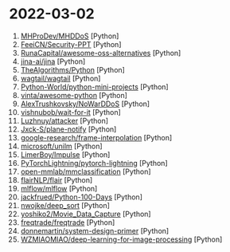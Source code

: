 # 2022-03-02

1. [MHProDev/MHDDoS](https://github.com/MHProDev/MHDDoS "Best DDoS Attack Script Python3, Cyber Attack With 40 Methods") [Python]
2. [FeeiCN/Security-PPT](https://github.com/FeeiCN/Security-PPT "大安全各领域各公司各会议分享的PPT") [Python]
3. [RunaCapital/awesome-oss-alternatives](https://github.com/RunaCapital/awesome-oss-alternatives "Awesome list of open-source startup alternatives to well-known SaaS products 🚀") [Python]
4. [jina-ai/jina](https://github.com/jina-ai/jina "Cloud-native neural search framework for 𝙖𝙣𝙮 kind of data") [Python]
5. [TheAlgorithms/Python](https://github.com/TheAlgorithms/Python "All Algorithms implemented in Python") [Python]
6. [wagtail/wagtail](https://github.com/wagtail/wagtail "A Django content management system focused on flexibility and user experience") [Python]
7. [Python-World/python-mini-projects](https://github.com/Python-World/python-mini-projects "A collection of simple python mini projects to enhance your python skills") [Python]
8. [vinta/awesome-python](https://github.com/vinta/awesome-python "A curated list of awesome Python frameworks, libraries, software and resources") [Python]
9. [AlexTrushkovsky/NoWarDDoS](https://github.com/AlexTrushkovsky/NoWarDDoS "DDoS Russian websites to help Ukraine to win this hybrid war") [Python]
10. [vishnubob/wait-for-it](https://github.com/vishnubob/wait-for-it "Pure bash script to test and wait on the availability of a TCP host and port") [Python]
11. [Luzhnuy/attacker](https://github.com/Luzhnuy/attacker "") [Python]
12. [Jxck-S/plane-notify](https://github.com/Jxck-S/plane-notify "Notify If a selected plane has taken off or landed using OpenSky or ADS-B Exchange data. Compares older data to newer data to determine if a landing or takeoff has occurred. As well as nav modes, emergency squawk and resolution advisory notifications. Can output to Twitter, Discord, and Pushbullet") [Python]
13. [google-research/frame-interpolation](https://github.com/google-research/frame-interpolation "FILM: Frame Interpolation for Large Motion, In arXiv 2022.") [Python]
14. [microsoft/unilm](https://github.com/microsoft/unilm "Large-scale Self-supervised Pre-training Across Tasks, Languages, and Modalities") [Python]
15. [LimerBoy/Impulse](https://github.com/LimerBoy/Impulse "💣 Impulse Denial-of-service ToolKit") [Python]
16. [PyTorchLightning/pytorch-lightning](https://github.com/PyTorchLightning/pytorch-lightning "The lightweight PyTorch wrapper for high-performance AI research. Scale your models, not the boilerplate.") [Python]
17. [open-mmlab/mmclassification](https://github.com/open-mmlab/mmclassification "OpenMMLab Image Classification Toolbox and Benchmark") [Python]
18. [flairNLP/flair](https://github.com/flairNLP/flair "A very simple framework for state-of-the-art Natural Language Processing (NLP)") [Python]
19. [mlflow/mlflow](https://github.com/mlflow/mlflow "Open source platform for the machine learning lifecycle") [Python]
20. [jackfrued/Python-100-Days](https://github.com/jackfrued/Python-100-Days "Python - 100天从新手到大师") [Python]
21. [nwojke/deep_sort](https://github.com/nwojke/deep_sort "Simple Online Realtime Tracking with a Deep Association Metric") [Python]
22. [yoshiko2/Movie_Data_Capture](https://github.com/yoshiko2/Movie_Data_Capture "本地电影刮削与整理一体化解决方案") [Python]
23. [freqtrade/freqtrade](https://github.com/freqtrade/freqtrade "Free, open source crypto trading bot") [Python]
24. [donnemartin/system-design-primer](https://github.com/donnemartin/system-design-primer "Learn how to design large-scale systems. Prep for the system design interview. Includes Anki flashcards.") [Python]
25. [WZMIAOMIAO/deep-learning-for-image-processing](https://github.com/WZMIAOMIAO/deep-learning-for-image-processing "deep learning for image processing including classification and object-detection etc.") [Python]
